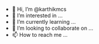 - 👋 Hi, I’m @karthikmcs
- 👀 I’m interested in ...
- 🌱 I’m currently learning ...
- 💞️ I’m looking to collaborate on ...
- 📫 How to reach me ...

<!---
karthikmcs/karthikmcs is a ✨ special ✨ repository because its `README.md` (this file) appears on your GitHub profile.
You can click the Preview link to take a look at your changes.
--->
